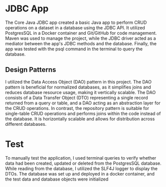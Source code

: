 # JDBC App
The Core Java JDBC app created a basic Java app to perform CRUD operations on a dataset in a database using the JDBC API. It utilized PostgresSQL in a Docker container and Git/GitHub for code management. Maven was used to manage the project, while the JDBC driver acted as a mediator between the app's JDBC methods and the database. Finally, the app was tested with the psql command in the terminal to query the database.

## Design Patterns
I utilized the Data Access Object (DAO) pattern in this project. The DAO pattern is beneficial for normalized databases, as it simplifies joins and reduces database resource usage, making it vertically scalable. The DAO consists of a Data Transfer Object (DTO) representing a single record returned from a query or table, and a DAO acting as an abstraction layer for the CRUD operations. In contrast, the repository pattern is suitable for single-table CRUD operations and performs joins within the code instead of the database. It is horizontally scalable and allows for distribution across different databases.

# Test
To manually test the application, I used terminal queries to verify whether data had been created, updated or deleted from the PostgresSQL database. While reading from the database, I utilized the SLF4J logger to display the DTOs. The database was set up and deployed in a docker container, and the test data and database objects were initialized
